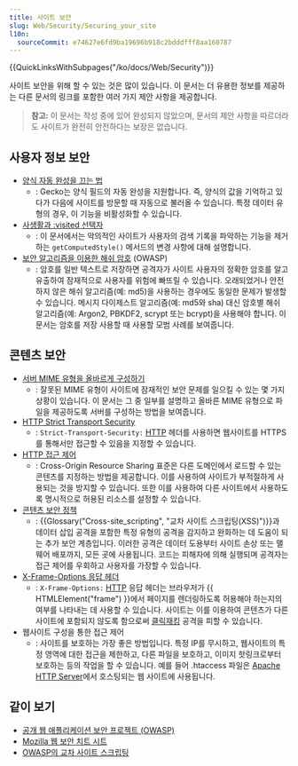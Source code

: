 ```yaml
---
title: 사이트 보안
slug: Web/Security/Securing_your_site
l10n:
  sourceCommit: e74627e6fd9ba19696b918c2bdddfff8aa160787
---
```


{{QuickLinksWithSubpages("/ko/docs/Web/Security")}}

사이트 보안을 위해 할 수 있는 것은 많이 있습니다. 이 문서는 더 유용한 정보를 제공하는 다른 문서의 링크를 포함한 여러 가지 제안 사항을 제공합니다.

> **참고:** 이 문서는 작성 중에 있어 완성되지 않았으며, 문서의 제안 사항을 따르더라도 사이트가 완전히 안전하다는 보장은 없습니다.

## 사용자 정보 보안

- [양식 자동 완성을 끄는 법](/ko/docs/Web/Security/Securing_your_site/Turning_off_form_autocompletion)
  - : Gecko는 양식 필드의 자동 완성을 지원합니다. 즉, 양식의 값을 기억하고 있다가 다음에 사이트를 방문할 때 자동으로 불러올 수 있습니다. 특정 데이터 유형의 경우, 이 기능을 비활성화할 수 있습니다.
- [사생활과 :visited 선택자](/ko/docs/Web/CSS/Privacy_and_the_:visited_selector)
  - : 이 문서에서는 악의적인 사이트가 사용자의 검색 기록을 파악하는 기능을 제거하는 `getComputedStyle()` 메서드의 변경 사항에 대해 설명합니다.
- [보안 알고리즘을 이용한 해쉬 암호](https://cheatsheetseries.owasp.org/cheatsheets/Password_Storage_Cheat_Sheet.html) (OWASP)
  - : 암호를 일반 텍스트로 저장하면 공격자가 사이트 사용자의 정확한 암호를 알고 유출하여 잠재적으로 사용자를 위험에 빠뜨릴 수 있습니다. 오래되었거나 안전하지 않은 해쉬 알고리즘(예: md5)을 사용하는 경우에도 동일한 문제가 발생할 수 있습니다. 메시지 다이제스트 알고리즘(예: md5와 sha) 대신 암호별 해쉬 알고리즘(예: Argon2, PBKDF2, scrypt 또는 bcrypt)을 사용해야 합니다. 이 문서는 암호를 저장 사용할 때 사용할 모범 사례를 보여줍니다.

## 콘텐츠 보안

- [서버 MIME 유형을 올바르게 구성하기](/ko/docs/Learn/Server-side/Configuring_server_MIME_types)
  - : 잘못된 MIME 유형이 사이트에 잠재적인 보안 문제를 일으킬 수 있는 몇 가지 상황이 있습니다. 이 문서는 그 중 일부를 설명하고 올바른 MIME 유형으로 파일을 제공하도록 서버를 구성하는 방법을 보여줍니다.
- [HTTP Strict Transport Security](/ko/docs/Web/HTTP/Headers/Strict-Transport-Security)
  - : `Strict-Transport-Security:` [HTTP](/ko/docs/Web/HTTP) 헤더를 사용하면 웹사이트를 HTTPS를 통해서만 접근할 수 있음을 지정할 수 있습니다.
- [HTTP 접근 제어](/ko/docs/Web/HTTP/CORS)
  - : Cross-Origin Resource Sharing 표준은 다른 도메인에서 로드할 수 있는 콘텐츠를 지정하는 방법을 제공합니다. 이를 사용하여 사이트가 부적절하게 사용되는 것을 방지할 수 있습니다. 또한 이를 사용하여 다른 사이트에서 사용하도록 명시적으로 허용된 리소스를 설정할 수 있습니다.
- [콘텐츠 보안 정책](/ko/docs/Web/HTTP/CSP)
  - : {{Glossary("Cross-site_scripting", "교차 사이트 스크립팅(XSS)")}}과 데이터 삽입 공격을 포함한 특정 유형의 공격을 감지하고 완화하는 데 도움이 되는 추가 보안 계층입니다. 이러한 공격은 데이터 도용부터 사이트 손상 또는 맬웨어 배포까지, 모든 곳에 사용됩니다. 코드는 피해자에 의해 실행되며 공격자는 접근 제어를 우회하고 사용자를 가장할 수 있습니다.
- [X-Frame-Options 응답 헤더](/ko/docs/Web/HTTP/Headers/X-Frame-Options)
  - : `X-Frame-Options:` [HTTP](/ko/docs/Web/HTTP) 응답 헤더는 브라우저가 {{ HTMLElement("frame") }}에서 페이지를 렌더링하도록 허용해야 하는지의 여부를 나타내는 데 사용할 수 있습니다. 사이트는 이를 이용하여 콘텐츠가 다른 사이트에 포함되지 않도록 함으로써 [클릭재킹](/ko/docs/Glossary/Clickjacking) 공격을 피할 수 있습니다.
- 웹사이트 구성을 통한 접근 제어
  - : 사이트를 보호하는 가장 좋은 방법입니다. 특정 IP를 무시하고, 웹사이트의 특정 영역에 대한 접근을 제한하고, 다른 파일을 보호하고, 이미지 핫링크로부터 보호하는 등의 작업을 할 수 있습니다. 예를 들어 .htaccess 파일은 [Apache HTTP Server](https://httpd.apache.org/)에서 호스팅되는 웹 사이트에 사용됩니다.

## 같이 보기

- [공개 웹 애플리케이션 보안 프로젝트 (OWASP)](https://owasp.org/)
- [Mozilla 웹 보안 치트 시트](https://infosec.mozilla.org/guidelines/web_security.html#web-security-cheat-sheet)
- [OWASP의 교차 사이트 스크립팅](https://owasp.org/www-community/attacks/xss/)
